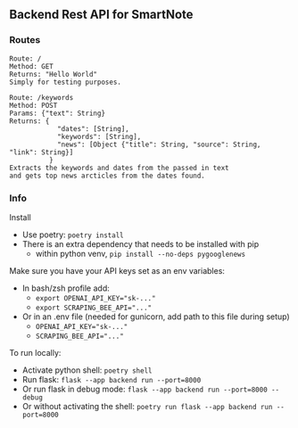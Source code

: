 ## Backend Rest API for SmartNote

### Routes

    Route: /
    Method: GET
    Returns: "Hello World"
    Simply for testing purposes.
<!-- -->
    Route: /keywords
    Method: POST
    Params: {"text": String}
    Returns: {
                "dates": [String], 
                "keywords": [String], 
                "news": [Object {"title": String, "source": String, "link": String}]
              }
    Extracts the keywords and dates from the passed in text 
    and gets top news arcticles from the dates found.

### Info

Install
- Use poetry: `poetry install`
- There is an extra dependency that needs to be installed with pip
  - within python venv, `pip install --no-deps pygooglenews`

Make sure you have your API keys set as an env variables:
- In bash/zsh profile add: 
  - `export OPENAI_API_KEY="sk-..."`
  - `export SCRAPING_BEE_API="..."`
- Or in an .env file (needed for gunicorn, add path to this file during setup)
  - `OPENAI_API_KEY="sk-..."`
  - `SCRAPING_BEE_API="..."`

To run locally:
- Activate python shell: `poetry shell`
- Run flask: `flask --app backend run --port=8000`
- Or run flask in debug mode: `flask --app backend run --port=8000 --debug`
- Or without activating the shell: `poetry run flask --app backend run --port=8000`
    
